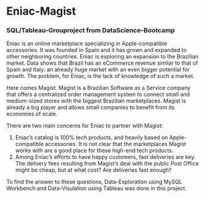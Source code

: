 # Eniac-Magist
### SQL/Tableau-Grouproject from DataScience-Bootcamp


Eniac is an online marketplace specializing in Apple-compatible accessories. It was founded in Spain and it has grown and expanded to other neighboring countries.
Eniac is exploring an expansion to the Brazilian market. Data shows that Brazil has an eCommerce revenue similar to that of Spain and Italy: an already huge market with an even bigger potential for growth. The problem, for Eniac, is the lack of knowledge of such a market.


Here comes Magist. Magist is a Brazilian Software as a Service company that offers a centralized order management system to connect small and medium-sized stores with the biggest Brazilian marketplaces. Magist is already a big player and allows small companies to benefit from its economies of scale.


There are two main concerns for Eniac to partner with Magist:


1. Eniac’s catalog is 100% tech products, and heavily based on Apple-compatible accessories. It is not clear that the marketplaces Magist works with are a good place for these high-end tech products.
2. Among Eniac’s efforts to have happy customers, fast deliveries are key. The delivery fees resulting from Magist’s deal with the public Post Office might be cheap, but at what cost? Are deliveries fast enough?


To find the answer to these questions, Data-Exploration using MySQL Workbench and Data-Visulation using Tableau was done in this project.
